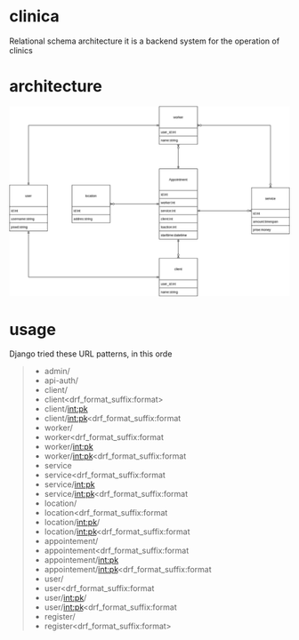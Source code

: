 # clinica 
Relational schema
architecture
it is a backend system for the operation of clinics

architecture
============
![relational schema](/conections.png)

usage
=====
Django tried these URL patterns, in this orde
> - admin/
> - api-auth/  
> - client/  
> - client<drf_format_suffix:format>  
> - client/<int:pk>  
> - client/<int:pk><drf_format_suffix:format  
> - worker/  
> - worker<drf_format_suffix:format  
> - worker/<int:pk>  
> - worker/<int:pk><drf_format_suffix:format  
> - service  
> - service<drf_format_suffix:format  
> - service/<int:pk>  
> - service/<int:pk><drf_format_suffix:format  
> - location/  
> - location<drf_format_suffix:format  
> - location/<int:pk>/  
> - location/<int:pk><drf_format_suffix:format  
> - appointement/  
> - appointement<drf_format_suffix:format  
> - appointement/<int:pk>  
> - appointement/<int:pk><drf_format_suffix:format  
> - user/  
> - user<drf_format_suffix:format  
> - user/<int:pk>/  
> - user/<int:pk><drf_format_suffix:format  
> - register/  
> - register<drf_format_suffix:format>

	
